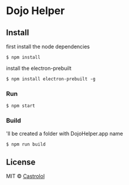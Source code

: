 # Dojo Helper



## Install

first install the node dependencies
```
$ npm install
```

install the electron-prebuilt
```
$ npm install electron-prebuilt -g
```

### Run

```
$ npm start
```

### Build

'll be created a folder with DojoHelper.app name 

```
$ npm run build
```

 
## License

MIT © [Castrolol](http://github.com/castrolol)
